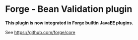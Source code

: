 Forge - Bean Validation plugin
==============================

**This plugin is now integrated in Forge builtin JavaEE plugins.**

See https://github.com/forge/core
